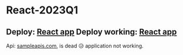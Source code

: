 # React-2023Q1
Deploy: [React app](https://aquamarine-madeleine-c3f24d.netlify.app/)
Deploy working: [React app](https://deluxe-crisp-430e91.netlify.app/)
-
Api: [sampleapis.com](https://sampleapis.com/), is dead 😥 application not working.
